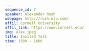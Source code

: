 ```yaml
---
sequence_id: 7
speaker: Alexander Rush
webpage: http://rush-nlp.com/
affil: Cornell University
affil_link: https://www.cornell.edu/
img: alex.jpeg
title: Invited Talk
time: 1500 - 1600
---
```

